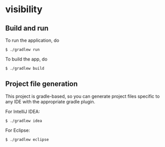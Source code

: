 # visibility

## Build and run

To run the application, do

```
$ ./gradlew run
```

To build the app, do

```
$ ./gradlew build
```

## Project file generation

This project is gradle-based, so you can generate project files specific to any
IDE with the appropriate gradle plugin.

For IntelliJ IDEA:

```
$ ./gradlew idea
```

For Eclipse:

```
$ ./gradlew eclipse
```
